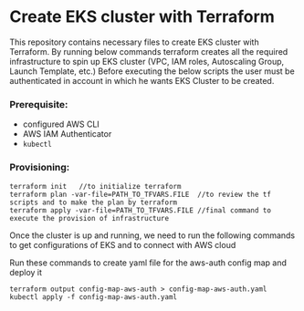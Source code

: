 # Create EKS cluster with Terraform

This repository contains necessary files to create EKS cluster with Terraform. By running below commands terraform creates all the required infrastructure to spin up EKS cluster (VPC, IAM roles, Autoscaling Group, Launch Template, etc.) Before executing the below scripts the user must be authenticated in account in which he wants EKS Cluster to be created.

 ### Prerequisite: 
  -   configured AWS CLI
  -   AWS IAM Authenticator
  -   `kubectl`

### Provisioning:
```
terraform init   //to initialize terraform 
terraform plan -var-file=PATH_TO_TFVARS.FILE  //to review the tf scripts and to make the plan by terraform
terraform apply -var-file=PATH_TO_TFVARS.FILE //final command to execute the provision of infrastructure

```

Once the cluster is up and running, we need to run the following commands to get configurations of EKS and to connect with AWS cloud

Run these commands to create yaml file for the aws-auth config map and deploy it
```
terraform output config-map-aws-auth > config-map-aws-auth.yaml  
kubectl apply -f config-map-aws-auth.yaml  
```
